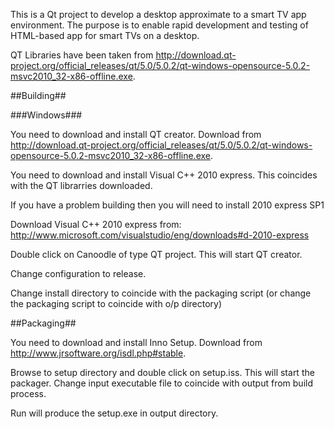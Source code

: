 This is a Qt project to develop a desktop approximate to a smart TV app environment. The purpose is to enable rapid development and testing of HTML-based app for smart TVs on a desktop.

QT Libraries have been taken from http://download.qt-project.org/official_releases/qt/5.0/5.0.2/qt-windows-opensource-5.0.2-msvc2010_32-x86-offline.exe. 

##Building##

###Windows###

You need to download and install QT creator. Download from http://download.qt-project.org/official_releases/qt/5.0/5.0.2/qt-windows-opensource-5.0.2-msvc2010_32-x86-offline.exe. 

You need to download and install Visual C++ 2010 express. This coincides with the QT librarries downloaded. 

If you have a problem building then you will need to install 2010 express SP1

Download Visual C++ 2010 express from: http://www.microsoft.com/visualstudio/eng/downloads#d-2010-express

Double click on Canoodle of type QT project. This will start QT creator. 

Change configuration to release. 

Change install directory to coincide with the packaging script (or change the packaging script to coincide with o/p directory)

##Packaging##

You need to download and install Inno Setup. Download from http://www.jrsoftware.org/isdl.php#stable.

Browse to setup directory and double click on setup.iss. This will start the packager.
Change input executable file to coincide with output from build process.

Run will produce the setup.exe in output directory.
